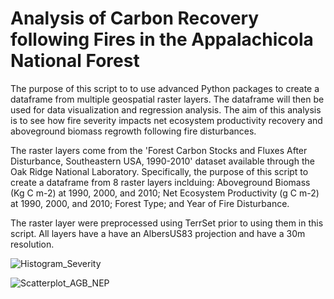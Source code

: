 # Analysis of Carbon Recovery following Fires in the Appalachicola National Forest

The purpose of this script to to use advanced Python packages to create a dataframe from multiple geospatial raster layers. 
The dataframe will then be used for data visualization and regression analysis. The aim of this analysis is to see how
fire severity impacts net ecosystem productivity recovery and aboveground biomass regrowth following fire disturbances.

The raster layers come from the 'Forest Carbon Stocks and Fluxes After Disturbance, Southeastern USA, 1990-2010' dataset available 
through the Oak Ridge National Laboratory. Specifically, the purpose of this script to create a dataframe from 8 raster layers 
inclduing: Aboveground Biomass (Kg C m-2) at 1990, 2000, and 2010; Net Ecosystem Productivity (g C m-2) at 1990, 2000, and 2010; 
Forest Type; and Year of Fire Disturbance.

The raster layer were preprocessed using TerrSet prior to using them in this script. All layers have a have an AlbersUS83 projection
and have a 30m resolution.

![Histogram_Severity](https://user-images.githubusercontent.com/54719919/84538480-b6926580-acbf-11ea-8483-f2072d5e7ed9.png)

![Scatterplot_AGB_NEP](https://user-images.githubusercontent.com/54719919/84538629-f9ecd400-acbf-11ea-9b05-47327d0c5541.png)
